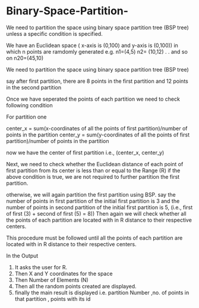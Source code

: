 # Binary-Space-Partition-
We need to partition the space using binary space partition tree (BSP tree) unless a specific condition is specified.


We have an Euclidean space ( x-axis is (0,100) and y-axis is (0,100)) in which n points are ramdomly generated
e.g. n1=(4,5)
n2= (10,12)
.
.
and so on n20=(45,10)

We need to partition the space using binary space partition tree (BSP tree) 

say after first partition, there are 8 points in the first partition and 12 points in the second partition

Once we have seperated the points of each partition we need to check following condition

For partition one

center_x = sum(x-coordinates of all the points of first partition)/number of points in the partition
center_y = sum(y-coordinates of all the points of first partition)/number of points in the partition


now we have the center of first partition i.e., (center_x, center_y)

Next, we need to check whether the Euclidean distance of each point of first partition from its center is less than or equal to the Range (R)
if the above condition is true, we are not required to further partition the first partition.

otherwise, we will again partition the first partition using BSP. 
say the number of points in first partition of the initial first partition is 3 and 
the number of points in second partition of the initial first partition is 5, (i.e., first of first (3) + second of first (5) = 8))
Then again we will check whether all the points of each partition are located with in R distance to their respective centers.

This procedure must be followed until all the points of each partition are located with in R distance to their respective centers.





In the Output 
1. It asks the user for R.
2. Then X and Y coordinates for the space
3. Then Number of Elements (N)
4. Then all the random points created are displayed.
5. finally the main result is displayed i.e. partition Number ,no. of points in that partition , points with its id